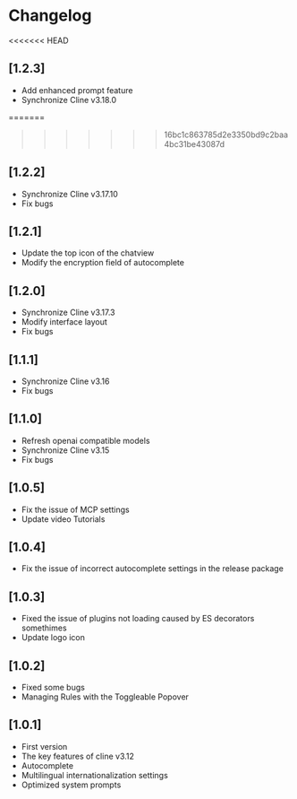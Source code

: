 # Changelog

<<<<<<< HEAD
## [1.2.3]

-   Add enhanced prompt feature
-   Synchronize Cline v3.18.0

=======
>>>>>>> 16bc1c863785d2e3350bd9c2baa4bc31be43087d
## [1.2.2]

-   Synchronize Cline v3.17.10
-   Fix bugs

## [1.2.1]

-   Update the top icon of the chatview
-   Modify the encryption field of autocomplete 

## [1.2.0]

-   Synchronize Cline v3.17.3
-   Modify interface layout
-   Fix bugs

## [1.1.1]

-   Synchronize Cline v3.16
-   Fix bugs

## [1.1.0]

-   Refresh openai compatible models
-   Synchronize Cline v3.15
-   Fix bugs

## [1.0.5]

-   Fix the issue of MCP settings
-   Update video Tutorials

## [1.0.4]

-   Fix the issue of incorrect autocomplete settings in the release package

## [1.0.3]

-   Fixed the issue of plugins not loading caused by ES decorators somethimes
-   Update logo icon

## [1.0.2]

-   Fixed some bugs
-   Managing Rules with the Toggleable Popover

## [1.0.1]

-   First version
-   The key features of cline v3.12
-   Autocomplete
-   Multilingual internationalization settings
-   Optimized system prompts